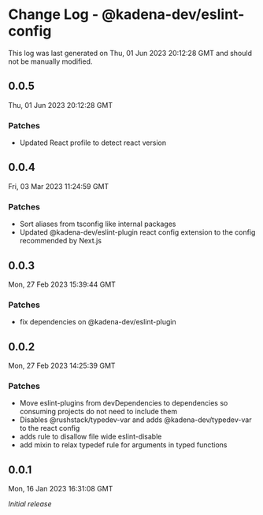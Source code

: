 # Change Log - @kadena-dev/eslint-config

This log was last generated on Thu, 01 Jun 2023 20:12:28 GMT and should not be manually modified.

## 0.0.5
Thu, 01 Jun 2023 20:12:28 GMT

### Patches

- Updated React profile to detect react version

## 0.0.4
Fri, 03 Mar 2023 11:24:59 GMT

### Patches

- Sort aliases from tsconfig like internal packages
- Updated @kadena-dev/eslint-plugin react config extension to the config recommended by Next.js

## 0.0.3
Mon, 27 Feb 2023 15:39:44 GMT

### Patches

- fix dependencies on @kadena-dev/eslint-plugin

## 0.0.2
Mon, 27 Feb 2023 14:25:39 GMT

### Patches

- Move eslint-plugins from devDependencies to dependencies so consuming projects do not need to include them
- Disables @rushstack/typedev-var and adds @kadena-dev/typedev-var to the react config
- adds rule to disallow file wide eslint-disable
- add mixin to relax typedef rule for arguments in typed functions

## 0.0.1
Mon, 16 Jan 2023 16:31:08 GMT

_Initial release_

